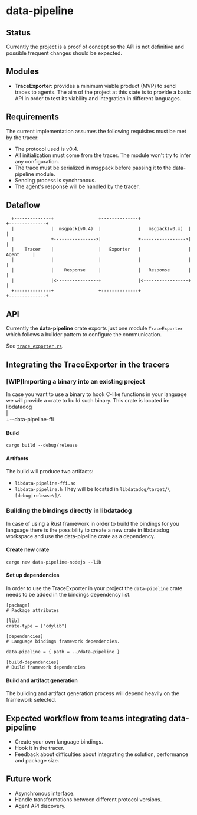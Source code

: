 # data-pipeline

## Status
Currently the project is a proof of concept so the API is not definitive and possible frequent changes should be
expected. 

## Modules

- **TraceExporter**: provides a minimum viable product (MVP) to send traces to agents. The aim of the project at this
state is to provide a basic API in order to test its viability and integration in different languages.

## Requirements
The current implementation assumes the following requisites must be met by the tracer:
- The protocol used is v0.4.
- All initialization must come from the tracer. The module won't try to infer any configuration.
- The trace must be serialized in msgpack before passing it to the data-pipeline module.
- Sending process is synchronous.
- The agent's response will be handled by the tracer.


## Dataflow

```
  +--------------+                 +--------------+                  +--------------+
  |              |  msgpack(v0.4)  |              |   msgpack(v0.x)  |              |
  |              +---------------->|              +----------------->|              |
  |    Tracer    |                 |   Exporter   |                  |    Agent     |
  |              |                 |              |                  |              |
  |              |    Response     |              |   Response       |              |
  |              |<----------------+              |<-----------------+              |
  +--------------+                 +--------------+                  +--------------+
```

## API

Currently the **data-pipeline** crate exports just one module `TraceExporter` which follows a builder pattern to
configure the communication.

See [`trace_exporter.rs`](src/trace_exporter.rs).

## Integrating the TraceExporter in the tracers
### \[WIP\]Importing a binary into an existing project
In case you want to use a binary to hook C-like functions in your language we will provide a crate to build such binary.
This crate is located in:
libdatadog             
|                      
+--data-pipeline-ffi   

#### Build
```
cargo build --debug/release
```
#### Artifacts
The build will produce two artifacts:
- `libdata-pipeline-ffi.so`
- `libdata-pipeline.h`
They will be located in `libdatadog/target/\[debug|release\]/`. 

### Building the bindings directly in libdatadog
In case of using a Rust framework in order to build the bindings for you language there is the possibility to create a
new crate in libdatadog workspace and use the data-pipeline crate as a dependency.

#### Create new crate
```
cargo new data-pipeline-nodejs --lib
```

#### Set up dependencies
In order to use the TraceExporter in your project the `data-pipeline` crate needs to be added in the bindings dependency
list.

```
[package]
# Package attributes

[lib]
crate-type = ["cdylib"]

[dependencies]
# Language bindings framework dependencies.

data-pipeline = { path = ../data-pipeline }

[build-dependencies]
# Build framework dependencies
```

#### Build and artifact generation
The building and artifact generation process will depend heavily on the framework selected.

## Expected workflow from teams integrating data-pipeline
- Create your own language bindings.
- Hook it in the tracer.
- Feedback about difficulties about integrating the solution, performance and package size.

## Future work
- Asynchronous interface.
- Handle transformations between different protocol versions.
- Agent API discovery.
